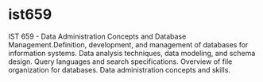 # ist659
IST 659 - Data Administration Concepts and Database Management.Definition, development, and management of databases for information systems.  Data analysis techniques, data modeling, and schema design.  Query languages and search specifications. Overview of file organization for databases.  Data administration concepts and skills.
